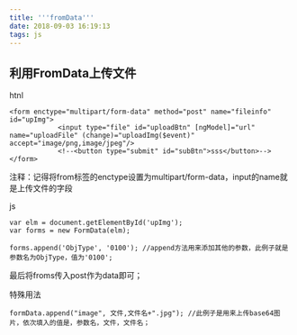 ```yaml
---
title: '''fromData'''
date: 2018-09-03 16:19:13
tags: js
---
```


## 利用FromData上传文件

htnl

	<form enctype="multipart/form-data" method="post" name="fileinfo" id="upImg">
	            <input type="file" id="uploadBtn" [ngModel]="url" name="uploadFile" (change)="uploadImg($event)" accept="image/png,image/jpeg"/>
	            <!--<button type="submit" id="subBtn">sss</button>-->
	</form>
	
注释：记得将from标签的enctype设置为multipart/form-data，input的name就是上传文件的字段

js 

	var elm = document.getElementById('upImg');
    var forms = new FormData(elm);
    
    forms.append('ObjType', '0100'); //append方法用来添加其他的参数，此例子就是参数名为ObjType，值为'0100';

最后将froms传入post作为data即可；

特殊用法

	formData.append("image", 文件,文件名+".jpg"); //此例子是用来上传base64图片，依次填入的值是，参数名，文件，文件名；
